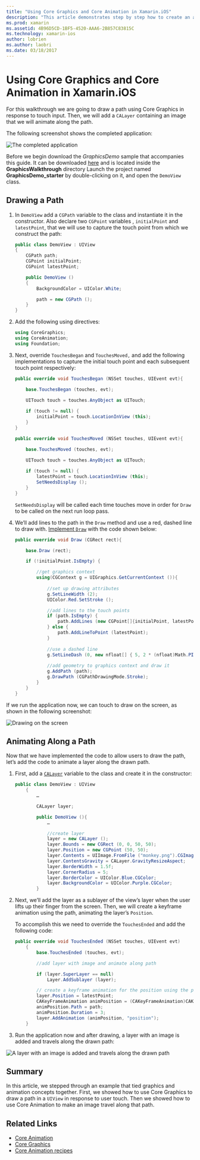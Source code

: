 ```yaml
---
title: "Using Core Graphics and Core Animation in Xamarin.iOS"
description: "This article demonstrates step by step how to create an application that uses Core Graphics and Core Animation. It shows how to draw on the screen in response to user touch as well as how to animate an image to travel along a path."
ms.prod: xamarin
ms.assetid: 4B96D5CD-1BF5-4520-AAA6-2B857C83815C
ms.technology: xamarin-ios
author: lobrien
ms.author: laobri
ms.date: 03/18/2017
---
```


# Using Core Graphics and Core Animation in Xamarin.iOS

For this walkthrough we are going to draw a path using Core Graphics in response to touch input. Then, we will add a `CALayer` containing an image that we will animate along the path.

The following screenshot shows the completed application:

![](graphics-animation-walkthrough-images/00-final-app.png "The completed application")

Before we begin download the *GraphicsDemo* sample that accompanies this guide. It can be downloaded [here](https://docs.microsoft.com/samples/xamarin/ios-samples/graphicsandanimation) and is located inside the **GraphicsWalkthrough** directory Launch the project named **GraphicsDemo_starter** by double-clicking on it, and open the `DemoView` class.

## Drawing a Path


1. In `DemoView` add a `CGPath` variable to the class and instantiate it in the constructor. Also declare two `CGPoint` variables , `initialPoint` and `latestPoint`, that we will use to capture the touch point from which we construct the path:
	
	```csharp
	public class DemoView : UIView
	{
		CGPath path;
		CGPoint initialPoint;
		CGPoint latestPoint;
	
		public DemoView ()
		{
			BackgroundColor = UIColor.White;
	
			path = new CGPath ();
		}
	}
	```

2. Add the following using directives:

	```csharp
	using CoreGraphics;
	using CoreAnimation;
	using Foundation;
	```

3. Next, override `TouchesBegan` and `TouchesMoved,` and add the following implementations to capture the initial touch point and each subsequent touch point respectively:

	```csharp
	public override void TouchesBegan (NSSet touches, UIEvent evt){
	
		base.TouchesBegan (touches, evt);
	
		UITouch touch = touches.AnyObject as UITouch;
		
		if (touch != null) {
			initialPoint = touch.LocationInView (this);
		}
	}
	
	public override void TouchesMoved (NSSet touches, UIEvent evt){
	
		base.TouchesMoved (touches, evt);
	
		UITouch touch = touches.AnyObject as UITouch;
		
		if (touch != null) {
			latestPoint = touch.LocationInView (this);
			SetNeedsDisplay ();
		}
	}
	```

	`SetNeedsDisplay` will be called each time touches move in order for `Draw` to be called on the next run loop pass.

4. We’ll add lines to the path in the `Draw` method and use a red, dashed line to draw with. [Implement `Draw`](~/ios/platform/graphics-animation-ios/core-graphics.md) with the code shown below:

	```csharp
	public override void Draw (CGRect rect){
	
		base.Draw (rect);
	
		if (!initialPoint.IsEmpty) {
	
			//get graphics context
			using(CGContext g = UIGraphics.GetCurrentContext ()){
					
				//set up drawing attributes
				g.SetLineWidth (2);
				UIColor.Red.SetStroke ();
	
				//add lines to the touch points
				if (path.IsEmpty) {
					path.AddLines (new CGPoint[]{initialPoint, latestPoint});
				} else {
					path.AddLineToPoint (latestPoint);
				}
			
				//use a dashed line
				g.SetLineDash (0, new nfloat[] { 5, 2 * (nfloat)Math.PI });
								
				//add geometry to graphics context and draw it
				g.AddPath (path);		
				g.DrawPath (CGPathDrawingMode.Stroke);
			}
		}
	}
	```

If we run the application now, we can touch to draw on the screen, as shown in the following screenshot:

![](graphics-animation-walkthrough-images/01-path.png "Drawing on the screen")

## Animating Along a Path

Now that we have implemented the code to allow users to draw the path, let’s add the code to animate a layer along the drawn path.

1. First, add a [`CALayer`](~/ios/platform/graphics-animation-ios/core-animation.md) variable to the class and create it in the constructor:

	```csharp
	public class DemoView : UIView
		{
			…
	
			CALayer layer;
	
			public DemoView (){
				…
	
				//create layer
				layer = new CALayer ();
				layer.Bounds = new CGRect (0, 0, 50, 50);
				layer.Position = new CGPoint (50, 50);
				layer.Contents = UIImage.FromFile ("monkey.png").CGImage;
				layer.ContentsGravity = CALayer.GravityResizeAspect;
				layer.BorderWidth = 1.5f;
				layer.CornerRadius = 5;
				layer.BorderColor = UIColor.Blue.CGColor;
				layer.BackgroundColor = UIColor.Purple.CGColor;
			}
	```

2. Next, we’ll add the layer as a sublayer of the view’s layer when the user lifts up their finger from the screen. Then, we will create a keyframe animation using the path, animating the layer’s `Position`.

	To accomplish this we need to override the `TouchesEnded` and add the following code:

	```csharp
	public override void TouchesEnded (NSSet touches, UIEvent evt)
		{
			base.TouchesEnded (touches, evt);

			//add layer with image and animate along path

			if (layer.SuperLayer == null)
				Layer.AddSublayer (layer);

			// create a keyframe animation for the position using the path
			layer.Position = latestPoint;
			CAKeyFrameAnimation animPosition = (CAKeyFrameAnimation)CAKeyFrameAnimation.FromKeyPath ("position");
			animPosition.Path = path;
			animPosition.Duration = 3;
			layer.AddAnimation (animPosition, "position");
		}
	```

3. Run the application now and after drawing, a layer with an image is added and travels along the drawn path:

![](graphics-animation-walkthrough-images/00-final-app.png "A layer with an image is added and travels along the drawn path")

## Summary

In this article, we stepped through an example that tied graphics and animation concepts together. First, we showed how to use Core Graphics to draw a path in a `UIView` in response to user touch. Then we showed how to use Core Animation to make an image travel along that path.


## Related Links

- [Core Animation](~/ios/platform/graphics-animation-ios/core-animation.md)
- [Core Graphics](~/ios/platform/graphics-animation-ios/core-graphics.md)
- [Core Animation recipes](https://github.com/xamarin/recipes/tree/master/Recipes/ios/animation/coreanimation)

